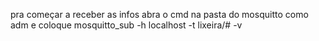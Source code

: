 pra começar a receber as infos abra o cmd na pasta do mosquitto como adm e coloque 
 mosquitto_sub -h localhost -t lixeira/# -v
